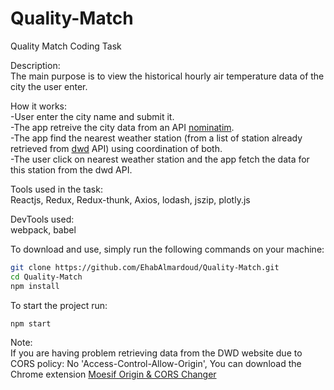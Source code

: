 # Quality-Match
Quality Match Coding Task

Description:  
The main purpose is to view the historical hourly air temperature data of the city the user enter.

How it works:  
-User enter the city name and submit it.  
-The app retreive the city data from an API [nominatim](https://nominatim.openstreetmap.org/ui/search.html).  
-The app find the nearest weather station (from a list of station already retrieved from [dwd](http://ftp-cdc.dwd.de/) API) using coordination of both.  
-The user click on nearest weather station and the app fetch the data for this station from the dwd API.  

Tools used in the task:  
Reactjs, Redux, Redux-thunk, Axios, lodash, jszip, plotly.js

DevTools used:  
webpack, babel

To download and use, simply run the following commands on your machine:

```bash
git clone https://github.com/EhabAlmardoud/Quality-Match.git
cd Quality-Match
npm install
```

To start the project run:
```bash
npm start
```

Note:  
If you are having problem retrieving data from the DWD website due to CORS policy: No 'Access-Control-Allow-Origin', 
You can download the Chrome extension [Moesif Origin & CORS Changer](https://chrome.google.com/webstore/detail/moesif-origin-cors-change/digfbfaphojjndkpccljibejjbppifbc)
